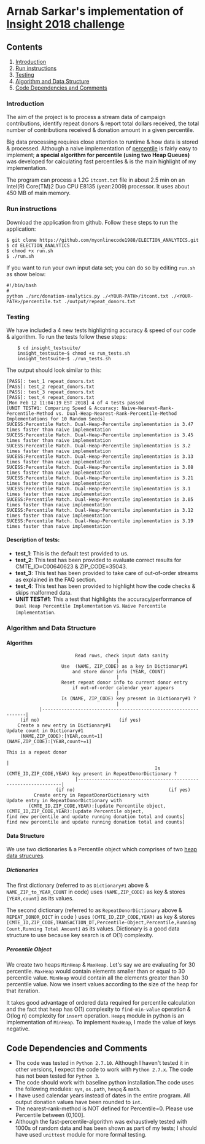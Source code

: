 # Arnab Sarkar's implementation of [Insight 2018 challenge](https://github.com/InsightDataScience/donation-analytics)

## Contents

1. [Introduction](README.md#introduction)
2. [Run instructions](README.md#run-instructions)
3. [Testing](README.md#testing)
4. [Algorithm and Data Structure](README.md#algorithm-and-data-structure)
5. [Code Dependencies and Comments](README.md#code-dependencies-and-comments)


### Introduction
The aim of the project is to process a stream data of campaign contributions,
identify repeat donors & report total dollars received, the total number of
contributions received & donation amount in a given percentile.

Big data processing requires close attention to runtime & how data is stored
& processed. Although a naive implementation of
[percentile](https://en.wikipedia.org/wiki/Percentile) is fairly easy to
implement; **a special algorithm for percentile (using two Heap Queues)** was
developed for calculating fast percentiles & is the main highlight of my
implementation.

The program can process a 1.2G `itcont.txt` file in about 2.5 min on an
Intel(R) Core(TM)2 Duo CPU E8135 (year:2009) processor. It uses about 450 MB of
main memory.

### Run instructions
Download the application from github. Follow these steps to run the application:
```
$ git clone https://github.com/myonlinecode1988/ELECTION_ANALYTICS.git
$ cd ELECTION_ANALYTICS
$ chmod +x run.sh
$ ./run.sh
```
If you want to run your own input data set; you can do so by editing `run.sh` as
show below:
```
#!/bin/bash
#
python ./src/donation-analytics.py ./<YOUR-PATH>/itcont.txt ./<YOUR-PATH>/percentile.txt ./output/repeat_donors.txt
```
### Testing
We have included a 4 new tests highlighting accuracy & speed of our code & algorithm.
To run the tests follow these steps:
```
    $ cd insight_testsuite/
    insight_testsuite~$ chmod +x run_tests.sh
    insight_testsuite~$ ./run_tests.sh
```
The output should look similar to this:

```
[PASS]: test_1 repeat_donors.txt
[PASS]: test_2 repeat_donors.txt
[PASS]: test_3 repeat_donors.txt
[PASS]: test_4 repeat_donors.txt
[Mon Feb 12 11:04:19 EST 2018] 4 of 4 tests passed
[UNIT TEST#1: Comparing Speed & Accuracy: Naive-Nearest-Rank-Percentile-Method vs. Dual-Heap-Nearest-Rank-Percentile-Method Implementations for 10 Random Seeds]
SUCESS:Percentile Match. Dual-Heap-Percentile implementation is 3.47 times faster than naive implementation
SUCESS:Percentile Match. Dual-Heap-Percentile implementation is 3.45 times faster than naive implementation
SUCESS:Percentile Match. Dual-Heap-Percentile implementation is 3.2 times faster than naive implementation
SUCESS:Percentile Match. Dual-Heap-Percentile implementation is 3.13 times faster than naive implementation
SUCESS:Percentile Match. Dual-Heap-Percentile implementation is 3.08 times faster than naive implementation
SUCESS:Percentile Match. Dual-Heap-Percentile implementation is 3.21 times faster than naive implementation
SUCESS:Percentile Match. Dual-Heap-Percentile implementation is 3.1 times faster than naive implementation
SUCESS:Percentile Match. Dual-Heap-Percentile implementation is 3.05 times faster than naive implementation
SUCESS:Percentile Match. Dual-Heap-Percentile implementation is 3.12 times faster than naive implementation
SUCESS:Percentile Match. Dual-Heap-Percentile implementation is 3.19 times faster than naive implementation
```
#### Description of tests:
- **test_1**: This is the default test provided to us.
- **test_2**: This test has been provided to evaluate correct results for CMTE_ID=C00640623 & ZIP_CODE=35043.
- **test_3**: This test has been provided to take care of out-of-order streams as explained in the FAQ section.
- **test_4**: This test has been provided to highlight how the code checks & skips malformed data.
- **UNIT TEST#1**: This a test that highlights the accuracy/performance of `Dual Heap Percentile Implementation` vs. `Naive Percentile Implementation`.


### Algorithm and Data Structure

#### Algorithm
```
                         Read rows, check input data sanity
                                        |
                    Use  (NAME, ZIP_CODE) as a key in Dictionary#1
                        and store donor info (YEAR, COUNT)
                                        |
                    Reset repeat donor info to current donor entry
                        if out-of-order calendar year appears
                                        |
                    Is (NAME, ZIP_CODE) key present in Dictionary#1 ?
                                        |
            |----------------------------------------------------------------|
	 (if no)							 (if yes)
    Create a new entry in Dictionary#1                            Update count in Dictionary#1
     (NAME,ZIP_CODE):[YEAR,count=1]                          	(NAME,ZIP_CODE):[YEAR,count+=1]
                                                                    This is a repeat donor
                                                                            |
                                                      Is  (CMTE_ID,ZIP_CODE,YEAR) key present in RepeatDonorDictionary ?
                         |----------------------------------------------------------------| 
	              (if no)							       (if yes)
          Create entry in RepeatDonorDictionary with                           Update entry in RepeatDonorDictionary with
    	(CMTE_ID,ZIP_CODE,YEAR):[update Percentile object,       	            (CMTE_ID,ZIP_CODE,YEAR):[update Percentile object,
find new percentile and update running donation total and counts]    find new percentile and update running donation total and counts]
```
#### Data Structure
We use two dictionaries & a Percentile object which comprises of two 
[heap data strucures](https://en.wikipedia.org/wiki/Heap_(data_structure)).

##### Dictionaries
The first dictionary (referred to as `Dictionary#1` above &
`NAME_ZIP_to_YEAR_COUNT` in code) uses `(NAME,ZIP_CODE)` as key & stores
`[YEAR,count]` as its values.
 
The second dictionary (referred to as `RepeatDonorDictionary` above &
`REPEAT_DONOR_DICT` in code ) uses `(CMTE_ID,ZIP_CODE,YEAR)` as key & stores
`[CMTE_ID,ZIP_CODE,TRANSACTION_DT,Percentile-Object,Percentile,Running
Count,Running Total Amount]` as its values. Dictionary is a good data structure
to use because key search is of O(1) complexity.

#####  Percentile Object
We create two heaps `MinHeap` & `MaxHeap`. Let's say we are evaluating for 30
percentile. `MaxHeap` would contain elements smaller than or equal to 30
percentile value. `MinHeap` would contain all the elements greater than 30
percentile value. Now we insert values according to the size of the heap for
that iteration.

It takes good advantage of ordered data required for percentile calculation and 
the fact that heap has O(1) complexity to `find-min-value` operation & O(log
n) complexity for `insert` operation. `Heapq` module in python is an
implementation of `MinHeap`. To implement `MaxHeap`, I made the value of keys
negative.

## Code Dependencies and Comments
- The code was tested in `Python 2.7.10`. Although I haven't tested it in other
  versions, I expect the code to work with `Python 2.7.x`. The code has not been
tested for `Python 3`.
- The code should work with baseline python installation.The code uses the
  following modules: `sys`, `os.path`, `heapq` & `math`.
- I have used calendar years instead of dates in the entire program. All
  output donation values have been rounded to `int`.
- The nearest-rank-method is NOT defined for Percentile=0. Please use
  Percentile between (0,100].
- Although the fast-percentile-algorithm was exhaustively tested with 1000s of
  random data and has been shown as part of my tests; I should have used
`unittest` module for more formal testing.
